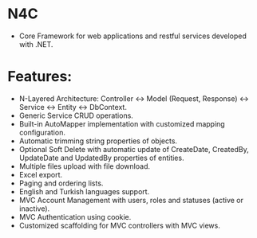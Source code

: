 # N4C

- Core Framework for web applications and restful services developed with .NET.

# Features:
- N-Layered Architecture: Controller <-> Model (Request, Response) <-> Service <-> Entity <-> DbContext.
- Generic Service CRUD operations.
- Built-in AutoMapper implementation with customized mapping configuration.
- Automatic trimming string properties of objects.
- Optional Soft Delete with automatic update of CreateDate, CreatedBy, UpdateDate and UpdatedBy properties of entities.
- Multiple files upload with file download.
- Excel export.
- Paging and ordering lists.
- English and Turkish languages support.
- MVC Account Management with users, roles and statuses (active or inactive).
- MVC Authentication using cookie.
- Customized scaffolding for MVC controllers with MVC views.